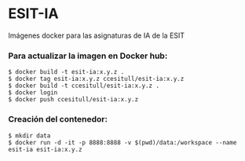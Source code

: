 # ESIT-IA
Imágenes docker para las asignaturas de IA de la ESIT

### Para actualizar la imagen en Docker hub:
```
$ docker build -t esit-ia:x.y.z .
$ docker tag esit-ia:x.y.z ccesitull/esit-ia:x.y.z
$ docker build -t ccesitull/esit-ia:x.y.z .
$ docker login
$ docker push ccesitull/esit-ia:x.y.z
```

### Creación del contenedor:
```
$ mkdir data
$ docker run -d -it -p 8888:8888 -v $(pwd)/data:/workspace --name esit-ia esit-ia:x.y.z
```
